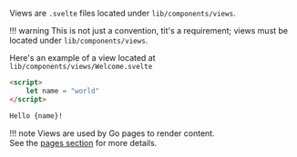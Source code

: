 Views are `.svelte` files located under `lib/components/views`.

!!! warning
    This is not just a convention, tit's a requirement; views must be located under `lib/components/views`.

Here's an example of a view located at `lib/components/views/Welcome.svelte`

```html
<script>
    let name = "world"
</script>

Hello {name}!
```

!!! note
    Views are used by Go pages to render content.<br/>
    See the [pages section](./pages.md) for more details.